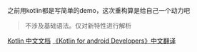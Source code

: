 之前用kotlin都是写简单的demo，这次重构算是给自己一个动力吧

> 不涉及基础语法。仅对新特性进行解析


[Kotlin 中文文档](http://www.kotlincn.net/docs/reference/)
[《Kotlin for android Developers》中文翻译](https://wangjiegulu.gitbooks.io/kotlin-for-android-developers-zh/content/)